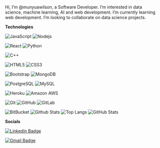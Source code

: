  Hi, I’m @munyuawilson, a Software Developer. I’m interested in data science, machine learning, AI and web development. I’m currently learning web development. I’m looking to collaborate on data science projects.

**Technologies**

![JavaScript](https://img.shields.io/badge/-JavaScript-black?style=flat-square&logo=javascript)
![Nodejs](https://img.shields.io/badge/-Nodejs-black?style=flat-square&logo=Node.js)

![React](https://img.shields.io/badge/-React-black?style=flat-square&logo=react)
![Python](https://img.shields.io/badge/-Python-black?style=flat-square&logo=Python)

![C++](https://img.shields.io/badge/-C++-00599C?style=flat-square&logo=c)

![HTML5](https://img.shields.io/badge/-HTML5-E34F26?style=flat-square&logo=html5&logoColor=white)
![CSS3](https://img.shields.io/badge/-CSS3-1572B6?style=flat-square&logo=css3)

![Bootstrap](https://img.shields.io/badge/-Bootstrap-563D7C?style=flat-square&logo=bootstrap)
![MongoDB](https://img.shields.io/badge/-MongoDB-black?style=flat-square&logo=mongodb)

![PostgreSQL](https://img.shields.io/badge/-PostgreSQL-336791?style=flat-square&logo=postgresql)
![MySQL](https://img.shields.io/badge/-MySQL-black?style=flat-square&logo=mysql)

![Heroku](https://img.shields.io/badge/-Heroku-430098?style=flat-square&logo=heroku)
![Amazon AWS](https://img.shields.io/badge/Amazon%20AWS-232F3E?style=flat-square&logo=amazon-aws)

![Git](https://img.shields.io/badge/-Git-black?style=flat-square&logo=git)
![GitHub](https://img.shields.io/badge/-GitHub-181717?style=flat-square&logo=github)
![GitLab](https://img.shields.io/badge/-GitLab-FCA121?style=flat-square&logo=gitlab)

![BitBucket](https://img.shields.io/badge/-BitBucket-darkblue?style=flat-square&logo=bitbucket)
![Github Stats](https://github-readme-stats.vercel.app/api?username=munyuawilson&count_private=true&show_icons=true&include_all_commits=true)
![Top Langs](https://github-readme-stats.vercel.app/api/top-langs/?username=munyuawilson&hide=TeX&layout=compact)
![GitHub Stats](https://github.com//munyua/munyuawilson/blob/output/github-contribution-grid-snake.svg)

**Socials**

[![Linkedin Badge](https://img.shields.io/badge/-Wilson-blue?style=flat-square&logo=Linkedin&logoColor=white&link=https://www.linkedin.com/in/wilson-munyua-4a0417204/)](https://www.linkedin.com/in/wilson-munyua-4a0417204/)

[![Gmail Badge](https://img.shields.io/badge/-wmunyua4@gmail.com-c14438?style=flat-square&logo=Gmail&logoColor=white&link=mailto:wmunyua4@gmail.com)](mailto:wmunyua4@gmail.com)




